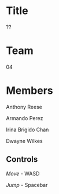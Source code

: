 Title
======
??

Team
=====
04

Members
========
Anthony Reese

Armando Perez

Irina Brigido Chan

Dwayne Wilkes

**Controls**
------------

_Move_ - WASD

_Jump_ - Spacebar